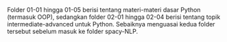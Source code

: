 Folder 01-01 hingga 01-05 berisi tentang materi-materi dasar Python (termasuk OOP), sedangkan folder 02-01 hingga 02-04 berisi tentang topik intermediate-advanced untuk Python. Sebaiknya menguasai kedua folder tersebut sebelum masuk ke folder spacy-NLP.
